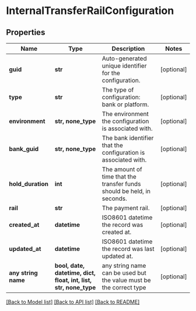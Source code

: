 # InternalTransferRailConfiguration


## Properties
Name | Type | Description | Notes
------------ | ------------- | ------------- | -------------
**guid** | **str** | Auto-generated unique identifier for the configuration. | [optional] 
**type** | **str** | The type of configuration: bank or platform. | [optional] 
**environment** | **str, none_type** | The environment the configuration is associated with. | [optional] 
**bank_guid** | **str, none_type** | The bank identifier that the configuration is associated with. | [optional] 
**hold_duration** | **int** | The amount of time that the transfer funds should be held, in seconds. | [optional] 
**rail** | **str** | The payment rail. | [optional] 
**created_at** | **datetime** | ISO8601 datetime the record was created at. | [optional] 
**updated_at** | **datetime** | ISO8601 datetime the record was last updated at. | [optional] 
**any string name** | **bool, date, datetime, dict, float, int, list, str, none_type** | any string name can be used but the value must be the correct type | [optional]

[[Back to Model list]](../README.md#documentation-for-models) [[Back to API list]](../README.md#documentation-for-api-endpoints) [[Back to README]](../README.md)


